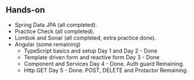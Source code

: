 ## Hands-on

- Spring Data JPA (all completed).
- Practice Check (all completed).
- Lombok and Sonar (all completed, extra practice done).
- Angular (some remaining)
  - TypeScript basics and setup Day 1 and Day 2 - Done
  - Template driven form and reactive form Day 3 - Done
  - Component and Services Day 4 - Done. Auth guard Remaining.
  - Http GET Day 5 - Done. POST, DELETE and Protactor Remaining.
